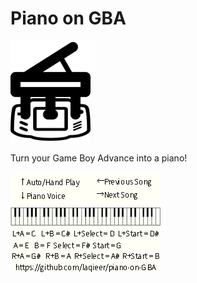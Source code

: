 # Piano on GBA

![logo](https://github.com/laqieer/piano-on-GBA/blob/main/logo.png)

Turn your Game Boy Advance into a piano!

![preview](https://github.com/laqieer/piano-on-GBA/blob/main/graphics/keyboard_61.png)
